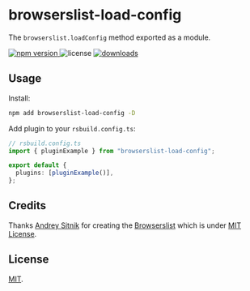 # browserslist-load-config

The `browserslist.loadConfig` method exported as a module.

<p>
  <a href="https://npmjs.com/package/browserslist-load-config">
   <img src="https://img.shields.io/npm/v/browserslist-load-config?style=flat-square&colorA=564341&colorB=EDED91" alt="npm version" />
  </a>
  <img src="https://img.shields.io/badge/License-MIT-blue.svg?style=flat-square&colorA=564341&colorB=EDED91" alt="license" />
  <a href="https://npmcharts.com/compare/browserslist-load-config?minimal=true"><img src="https://img.shields.io/npm/dm/browserslist-load-config.svg?style=flat-square&colorA=564341&colorB=EDED91" alt="downloads" /></a>
</p>

## Usage

Install:

```bash
npm add browserslist-load-config -D
```

Add plugin to your `rsbuild.config.ts`:

```ts
// rsbuild.config.ts
import { pluginExample } from "browserslist-load-config";

export default {
  plugins: [pluginExample()],
};
```

## Credits

Thanks [Andrey Sitnik](https://github.com/ai) for creating the [Browserslist](https://github.com/browserslist/browserslist) which is under [MIT License](https://github.com/browserslist/browserslist/blob/main/LICENSE).

## License

[MIT](./LICENSE).
